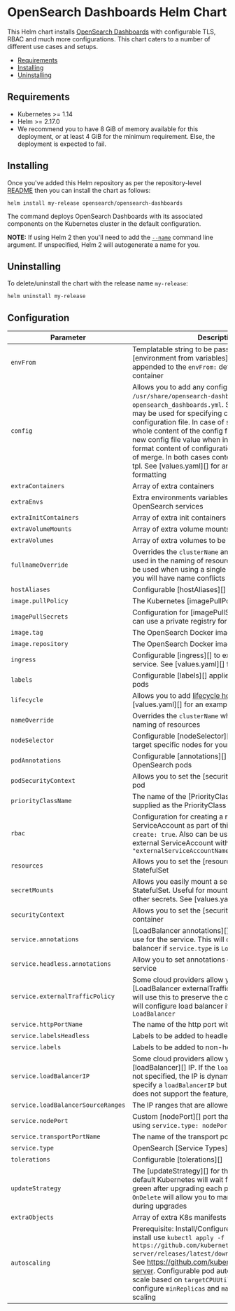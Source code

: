 # OpenSearch Dashboards Helm Chart

 This Helm chart installs [OpenSearch Dashboards](https://github.com/opensearch-project/OpenSearch-Dashboards) with configurable TLS, RBAC and much more configurations. This chart caters to a number of different use cases and setups.

 - [Requirements](#requirements)
 - [Installing](#installing)
 - [Uninstalling](#uninstalling)

 ## Requirements

 * Kubernetes >= 1.14
 * Helm >= 2.17.0
 * We recommend you to have 8 GiB of memory available for this deployment, or at least 4 GiB for the minimum requirement. Else, the deployment is expected to fail.

 ## Installing

 Once you've added this Helm repository as per the repository-level [README](../../README.md#installing)
 then you can install the chart as follows:

 ```shell
 helm install my-release opensearch/opensearch-dashboards
```

 The command deploys OpenSearch Dashboards with its associated components on the Kubernetes cluster in the default configuration.

 **NOTE:** If using Helm 2 then you'll need to add the [`--name`](https://v2.helm.sh/docs/helm/#options-21) command line argument. If unspecified, Helm 2 will autogenerate a name for you.

 ## Uninstalling
 To delete/uninstall the chart with the release name `my-release`:

 ```shell
 helm uninstall my-release
 ```

## Configuration

| Parameter                          | Description                                                                                                                                                                                                                                                                                                                                                                                                                                                                                          | Default                                         |
|------------------------------------|------------------------------------------------------------------------------------------------------------------------------------------------------------------------------------------------------------------------------------------------------------------------------------------------------------------------------------------------------------------------------------------------------------------------------------------------------------------------------------------------------|-------------------------------------------------|
| `envFrom`                          | Templatable string to be passed to the [environment from variables][] which will be appended to the `envFrom:` definition for the container                                                                                                                                                                                                                                                                                                                                                          | `[]`                                            |
| `config`                         | Allows you to add any config files in `/usr/share/opensearch-dashboards/` such as `opensearch_dashboards.yml`. String or map format may be used for specifying content of each configuration file. In case of string format, the whole content of the config file will be replaced by new config file value when in case of using map format content of configuration file will be a result of merge. In both cases content passed through tpl. See [values.yaml][] for an example of the formatting | `{}`                                            |
| `extraContainers`                  | Array of extra containers                                                                                                                                                                                                                                                                                                                                                                                                                                                                            | `""`                                            |
| `extraEnvs`                        | Extra environments variables to be passed to OpenSearch services                                                                                                                                                                                                                                                                                                                                                                                                                                     | `[]`                                            |
| `extraInitContainers`              | Array of extra init containers                                                                                                                                                                                                                                                                                                                                                                                                                                                                       | `[]`                                            |
| `extraVolumeMounts`                | Array of extra volume mounts                                                                                                                                                                                                                                                                                                                                                                                                                                                                         | `[] `                                           |
| `extraVolumes`                     | Array of extra volumes to be added                                                                                                                                                                                                                                                                                                                                                                                                                                                                   | `[]`                                            |
| `fullnameOverride`                 | Overrides the `clusterName` and `nodeGroup` when used in the naming of resources. This should only be used when using a single `nodeGroup`, otherwise you will have name conflicts                                                                                                                                                                                                                                                                                                                   | `""`                                            |
| `hostAliases`                      | Configurable [hostAliases][]                                                                                                                                                                                                                                                                                                                                                                                                                                                                         | `[]`                                            |
| `image.pullPolicy`                 | The Kubernetes [imagePullPolicy][] value                                                                                                                                                                                                                                                                                                                                                                                                                                                             | `IfNotPresent`                                  |
| `imagePullSecrets`                 | Configuration for [imagePullSecrets][] so that you can use a private registry for your image                                                                                                                                                                                                                                                                                                                                                                                                         | `[]`                                            |
| `image.tag`                        | The OpenSearch Docker image tag                                                                                                                                                                                                                                                                                                                                                                                                                                                                      | `1.0.0`                               |
| `image.repository`                 | The OpenSearch Docker image                                                                                                                                                                                                                                                                                                                                                                                                                                                                          | `opensearchproject/opensearch` |
| `ingress`                          | Configurable [ingress][] to expose the OpenSearch service. See [values.yaml][] for an example                                                                                                                                                                                                                                                                                                                                                                                                        | see [values.yaml][]                             |
| `labels`                           | Configurable [labels][] applied to all OpenSearch pods                                                                                                                                                                                                                                                                                                                                                                                                                                               | `{}`                                            |
| `lifecycle`                        | Allows you to add [lifecycle hooks](https://kubernetes.io/docs/concepts/containers/container-lifecycle-hooks/). See [values.yaml][] for an example                                                                                                                                                                                                                                                                                                                                                   | `{}`                                            |
| `nameOverride`                     | Overrides the `clusterName` when used in the naming of resources                                                                                                                                                                                                                                                                                                                                                                                                                                     | `""`                                            |
| `nodeSelector`                     | Configurable [nodeSelector][] so that you can target specific nodes for your OpenSearch cluster                                                                                                                                                                                                                                                                                                                                                                                                      | `{}`                                            |
| `podAnnotations`                   | Configurable [annotations][] applied to all OpenSearch pods                                                                                                                                                                                                                                                                                                                                                                                                                                          | `{}`                                            |
| `podSecurityContext`               | Allows you to set the [securityContext][] for the pod                                                                                                                                                                                                                                                                                                                                                                                                                                                | see [values.yaml][]                             |
| `priorityClassName`                | The name of the [PriorityClass][]. No default is supplied as the PriorityClass must be created first                                                                                                                                                                                                                                                                                                                                                                                                 | `""`                                            |                                        |
| `rbac`                             | Configuration for creating a role, role binding and ServiceAccount as part of this Helm chart with `create: true`. Also can be used to reference an external ServiceAccount with `serviceAccountName: "externalServiceAccountName"`                                                                                                                                                                                                                                                                  | see [values.yaml][]                             |
| `resources`                        | Allows you to set the [resources][] for the StatefulSet                                                                                                                                                                                                                                                                                                                                                                                                                                              | see [values.yaml][]                             |
| `secretMounts`                     | Allows you easily mount a secret as a file inside the StatefulSet. Useful for mounting certificates and other secrets. See [values.yaml][] for an example                                                                                                                                                                                                                                                                                                                                            | `[]`                                            |
| `securityContext`                  | Allows you to set the [securityContext][] for the container                                                                                                                                                                                                                                                                                                                                                                                                                                          | see [values.yaml][]                             |
| `service.annotations`              | [LoadBalancer annotations][] that Kubernetes will use for the service. This will configure load balancer if `service.type` is `LoadBalancer`                                                                                                                                                                                                                                                                                                                                                         | `{}`                                            |
| `service.headless.annotations`     | Allow you to set annotations on the headless service                                                                                                                                                                                                                                                                                                                                                                                                                                                 | `{}`                                            |
| `service.externalTrafficPolicy`    | Some cloud providers allow you to specify the [LoadBalancer externalTrafficPolicy][]. Kubernetes will use this to preserve the client source IP. This will configure load balancer if `service.type` is `LoadBalancer`                                                                                                                                                                                                                                                                               | `""`                                            |
| `service.httpPortName`             | The name of the http port within the service                                                                                                                                                                                                                                                                                                                                                                                                                                                         | `http`                                          |
| `service.labelsHeadless`           | Labels to be added to headless service                                                                                                                                                                                                                                                                                                                                                                                                                                                               | `{}`                                            |
| `service.labels`                   | Labels to be added to non-headless service                                                                                                                                                                                                                                                                                                                                                                                                                                                           | `{}`                                            |
| `service.loadBalancerIP`           | Some cloud providers allow you to specify the [loadBalancer][] IP. If the `loadBalancerIP` field is not specified, the IP is dynamically assigned. If you specify a `loadBalancerIP` but your cloud provider does not support the feature, it is ignored.                                                                                                                                                                                                                                            | `""`                                            |
| `service.loadBalancerSourceRanges` | The IP ranges that are allowed to access                                                                                                                                                                                                                                                                                                                                                                                                                                                             | `[]`                                            |
| `service.nodePort`                 | Custom [nodePort][] port that can be set if you are using `service.type: nodePort`                                                                                                                                                                                                                                                                                                                                                                                                                   | `""`                                            |
| `service.transportPortName`        | The name of the transport port within the service                                                                                                                                                                                                                                                                                                                                                                                                                                                    | `transport`                                     |
| `service.type`                     | OpenSearch [Service Types][]                                                                                                                                                                                                                                                                                                                                                                                                                                                                         | `ClusterIP`                                     |
| `tolerations`                      | Configurable [tolerations][]                                                                                                                                                                                                                                                                                                                                                                                                                                                                         | `[]`                                            |
| `updateStrategy`                   | The [updateStrategy][] for the StatefulSet. By default Kubernetes will wait for the cluster to be green after upgrading each pod. Setting this to `OnDelete` will allow you to manually delete each pod during upgrades                                                                                                                                                                                                                                                                              | `RollingUpdate`                                 |
| `extraObjects`                     | Array of extra K8s manifests to deploy                                                                                                                                                                                                                                                                                                                                                                                                                                                               | list `[]`                                       |
| `autoscaling`                          | Prerequisite: Install/Configure metrics server, to install use `kubectl apply -f https://github.com/kubernetes-sigs/metrics-server/releases/latest/download/components.yaml`, See https://github.com/kubernetes-sigs/metrics-server. Configurable pod autoscaling stratergy to scale based on `targetCPUUtilizationPercentage`, configure `minReplicas` and `maxReplicas` for desired scaling                                                                                                        | false                             |
